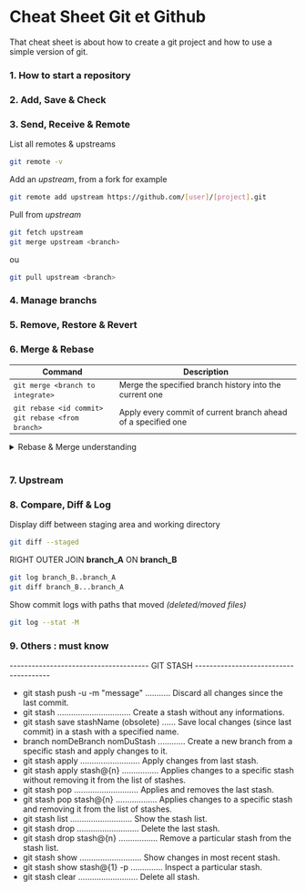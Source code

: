 
# Cheat Sheet Git et Github

That cheat sheet is about how to create a git project and how to use a simple version of git.

### 1. How to start a repository

### 2. Add, Save & Check

### 3. Send, Receive & Remote

List all remotes & upstreams
```bash
git remote -v
```

Add an *upstream*, from a fork for example
```bash
git remote add upstream https://github.com/[user]/[project].git
```

Pull from *upstream*
```bash
git fetch upstream
git merge upstream <branch>
```
ou
```bash
git pull upstream <branch>
```

### 4. Manage branchs

### 5. Remove, Restore & Revert

### 6. Merge & Rebase

| Command | Description |
| --- | --- | 
|`git merge <branch to integrate>`|Merge the specified branch history into the current one|
|`git rebase <id commit>` </br> `git rebase <from branch>`|Apply every commit of current branch ahead of a specified one|

<details>
<summary>Rebase & Merge understanding</summary>
[Basic scheme](../images/git-merge-vs-rebase.PNG)

<img src="../images/git-merge-vs-rebase.PNG"></img>
</details>
<br>

### 7. Upstream

### 8. Compare, Diff & Log

Display diff between staging area and working directory
```bash
git diff --staged
```

RIGHT OUTER JOIN **branch_A** ON **branch_B**
```bash
git log branch_B..branch_A
git diff branch_B...branch_A
```

Show commit logs with paths that moved *(deleted/moved files)*
```bash
git log --stat -M
```

### 9. Others : must know

-------------------------------------- GIT STASH --------------------------------------

- git stash push -u -m "message" ........... Discard all changes since the last commit.
- git stash ................................ Create a stash without any informations.
- git stash save stashName (obsolete) ...... Save local changes (since last commit) in a stash with a specified name.
- branch nomDeBranch nomDuStash ............ Create a new branch from a specific stash and apply changes to it.
- git stash apply .......................... Apply changes from last stash.
- git stash apply stash@{n} ................ Applies changes to a specific stash without removing it from the list of stashes.
- git stash pop ............................ Applies and removes the last stash.
- git stash pop stash@{n} .................. Applies changes to a specific stash and removing it from the list of stashes.
- git stash list ........................... Show the stash list.
- git stash drop ........................... Delete the last stash.
- git stash drop stash@{n} ................. Remove a particular stash from the stash list.
- git stash show ........................... Show changes in most recent stash.
- git stash show stash@{1} -p .............. Inspect a particular stash.
- git stash clear .......................... Delete all stash.

